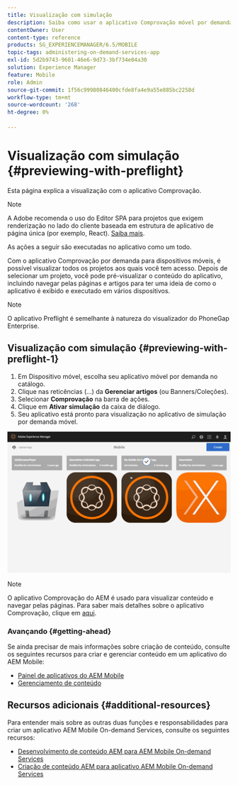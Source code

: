 ```yaml
---
title: Visualização com simulação
description: Saiba como usar o aplicativo Comprovação móvel por demanda para visualizar todos os projetos aos quais você tem acesso.
contentOwner: User
content-type: reference
products: SG_EXPERIENCEMANAGER/6.5/MOBILE
topic-tags: administering-on-demand-services-app
exl-id: 5d2b9743-9601-46e6-9d73-3bf734e04a30
solution: Experience Manager
feature: Mobile
role: Admin
source-git-commit: 1f56c99980846400cfde8fa4e9a55e885bc2258d
workflow-type: tm+mt
source-wordcount: '268'
ht-degree: 0%

---
```


# Visualização com simulação {#previewing-with-preflight}

Esta página explica a visualização com o aplicativo Comprovação.

>[!NOTE]
>
>A Adobe recomenda o uso do Editor SPA para projetos que exigem renderização no lado do cliente baseada em estrutura de aplicativo de página única (por exemplo, React). [Saiba mais](/help/sites-developing/spa-overview.md).

As ações a seguir são executadas no aplicativo como um todo.

Com o aplicativo Comprovação por demanda para dispositivos móveis, é possível visualizar todos os projetos aos quais você tem acesso. Depois de selecionar um projeto, você pode pré-visualizar o conteúdo do aplicativo, incluindo navegar pelas páginas e artigos para ter uma ideia de como o aplicativo é exibido e executado em vários dispositivos.

>[!NOTE]
>
>O aplicativo Preflight é semelhante à natureza do visualizador do PhoneGap Enterprise.

## Visualização com simulação {#previewing-with-preflight-1}

1. Em Dispositivo móvel, escolha seu aplicativo móvel por demanda no catálogo.
1. Clique nas reticências (...) da **Gerenciar artigos** (ou Banners/Coleções).
1. Selecionar **Comprovação** na barra de ações.
1. Clique em **Ativar simulação** da caixa de diálogo.
1. Seu aplicativo está pronto para visualização no aplicativo de simulação por demanda móvel.

![chlimage_1-8](assets/chlimage_1-8.gif)

>[!NOTE]
>
>O aplicativo Comprovação do AEM é usado para visualizar conteúdo e navegar pelas páginas. Para saber mais detalhes sobre o aplicativo Comprovação, clique em [aqui](https://helpx.adobe.com/digital-publishing-solution/help/aem-mobile-end-of-life-faq.html).
>

### Avançando {#getting-ahead}

Se ainda precisar de mais informações sobre criação de conteúdo, consulte os seguintes recursos para criar e gerenciar conteúdo em um aplicativo do AEM Mobile:

* [Painel de aplicativos do AEM Mobile](/help/mobile/mobile-apps-ondemand-application-dashboard.md)
* [Gerenciamento de conteúdo](/help/mobile/mobile-apps-ondemand-manage-content-ondemand.md)

## Recursos adicionais {#additional-resources}

Para entender mais sobre as outras duas funções e responsabilidades para criar um aplicativo AEM Mobile On-demand Services, consulte os seguintes recursos:

* [Desenvolvimento de conteúdo AEM para AEM Mobile On-demand Services](/help/mobile/aem-mobile-on-demand.md)
* [Criação de conteúdo AEM para aplicativo AEM Mobile On-demand Services](/help/mobile/mobile-apps-ondemand.md)
